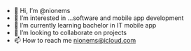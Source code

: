 - 👋 Hi, I’m @nionems
- 👀 I’m interested in ...software and mobile app development 
- 🌱 I’m currently learning bachelor in IT mobile app 
- 💞️ I’m looking to collaborate on projects 
- 📫 How to reach me nionems@icloud.com 

<!---
nionems/nionems is a ✨ special ✨ repository because its `README.md` (this file) appears on your GitHub profile.
You can click the Preview link to take a look at your changes.
--->
